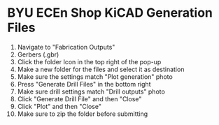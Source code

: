 # BYU ECEn Shop KiCAD Generation Files

1) Navigate to "Fabrication Outputs"
2) Gerbers (.gbr)
3) Click the folder Icon in the top right of the pop-up
4) Make a new folder for the files and select it as destination
5) Make sure the settings match "Plot generation" photo
6) Press "Generate Drill Files" in the bottom right
7) Make sure drill settings match "Drill outputs" photo
8) Click "Generate Drill File" and then "Close"
9) Click "Plot" and then "Close"
10) Make sure to zip the folder before submitting